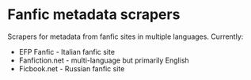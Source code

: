 # Fanfic metadata scrapers

Scrapers for metadata from fanfic sites in multiple languages. Currently:

* EFP Fanfic - Italian fanfic site
* Fanfiction.net - multi-language but primarily English
* Ficbook.net - Russian fanfic site